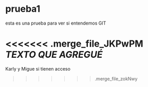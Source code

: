 # prueba1
esta es una prueba para ver si entendemos GIT

<<<<<<< .merge_file_JKPwPM
*TEXTO QUE AGREGUÉ*
=======
Karly y Migue si tienen acceso

>>>>>>> .merge_file_zokNwy
